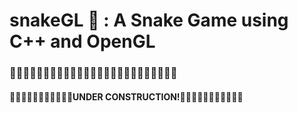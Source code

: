 # snakeGL 🐍 : A Snake Game using C++ and OpenGL
### 🚧🚧🚧🚧🚧🚧🚧🚧🚧🚧🚧🚧🚧🚧🚧🚧🚧🚧🚧🚧🚧🚧🚧🚧🚧
#### 🚨🚨🚨🚨🚨🚨🚨🚨🚨🚨🚨UNDER CONSTRUCTION!🚨🚨🚨🚨🚨🚨🚨🚨🚨🚨🚨
